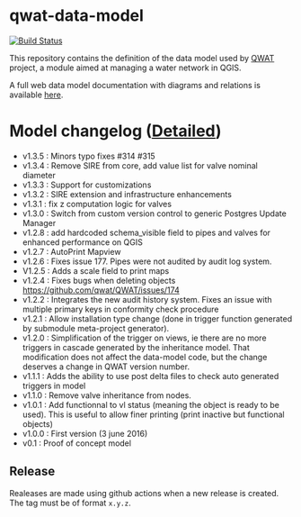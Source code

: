# qwat-data-model

[![Build Status](https://travis-ci.org/qwat/qwat-data-model.svg?branch=master)](https://travis-ci.org/qwat/qwat-data-model)

This repository contains the definition of the data model used by [QWAT](https://github.com/qwat/QWAT) project, a module aimed at managing a water network in QGIS.

A full web data model documentation with diagrams and relations is available [here](https://rawgit.com/qwat/qwat-data-model/master/diagram/index.html).

# Model changelog ([Detailed](https://github.com/qwat/qwat-data-model/releases/))

- v1.3.5 : Minors typo fixes #314 #315
- v1.3.4 : Remove SIRE from core, add value list for valve nominal diameter
- v1.3.3 : Support for customizations
- v1.3.2 : SIRE extension and infrastructure enhancements
- v1.3.1 : fix z computation logic for valves
- v1.3.0 : Switch from custom version control to generic Postgres Update Manager
- v1.2.8 : add hardcoded schema_visible field to pipes and valves for enhanced performance on QGIS
- v1.2.7 : AutoPrint Mapview
- v1.2.6 : Fixes issue 177. Pipes were not audited by audit log system.
- V1.2.5 : Adds a scale field to print maps
- v1.2.4 : Fixes bugs when deleting objects https://github.com/qwat/QWAT/issues/174
- v1.2.2 : Integrates the new audit history system. Fixes an issue with multiple primary keys in conformity check procedure
- v1.2.1 : Allow installation type change (done in trigger function generated by submodule meta-project generator).
- v1.2.0 : Simplification of the trigger on views, ie there are no more triggers in cascade generated by the inheritance model. That modification does not affect the data-model code, but the change deserves a change in QWAT version number.
- v1.1.1 : Adds the ability to use post delta files to check auto generated triggers in model
- v1.1.0 : Remove valve inheritance from nodes.
- v1.0.1 : Add functionnal to vl status (meaning the object is ready to be used). This is useful to allow finer printing (print inactive but functional objects)
- v1.0.0 : First version (3 june 2016)
- v0.1 : Proof of concept model

## Release

Realeases are made using github actions when a new release is created. The tag must be of format `x.y.z`.
